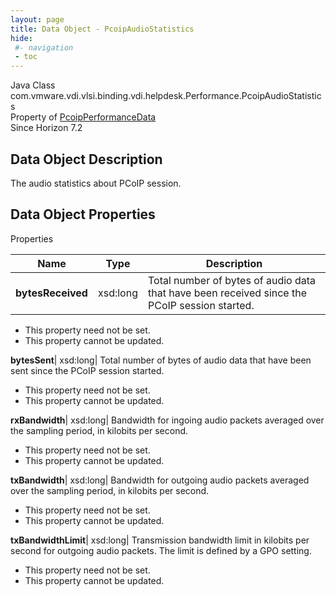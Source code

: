 ```yaml
---
layout: page
title: Data Object - PcoipAudioStatistics
hide:
 #- navigation
 - toc
---
```






Java Class
    com.vmware.vdi.vlsi.binding.vdi.helpdesk.Performance.PcoipAudioStatistics  
Property of
     [PcoipPerformanceData](vdi.helpdesk.Performance.PcoipPerformanceData.md#field_detail)  
Since 
    Horizon 7.2

## Data Object Description 

The audio statistics about PCoIP session. 

## Data Object Properties

Properties

Name |  Type |  Description   
---|---|---  
**bytesReceived**|  xsd:long|  Total number of bytes of audio data that have been received since the PCoIP session started.   


* This property need not be set.
* This property cannot be updated.

  
**bytesSent**|  xsd:long|  Total number of bytes of audio data that have been sent since the PCoIP session started.   


* This property need not be set.
* This property cannot be updated.

  
**rxBandwidth**|  xsd:long|  Bandwidth for ingoing audio packets averaged over the sampling period, in kilobits per second.   


* This property need not be set.
* This property cannot be updated.

  
**txBandwidth**|  xsd:long|  Bandwidth for outgoing audio packets averaged over the sampling period, in kilobits per second.   


* This property need not be set.
* This property cannot be updated.

  
**txBandwidthLimit**|  xsd:long|  Transmission bandwidth limit in kilobits per second for outgoing audio packets. The limit is defined by a GPO setting.   


* This property need not be set.
* This property cannot be updated.

  
  
  
 
  
  

